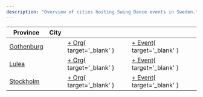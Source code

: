```yaml
---
description: "Overview of cities hosting Swing Dance events in Sweden."
---
```


| Province | City | | |
| --- | --- | --- | --- |
| [Gothenburg](by_city.md#gothenburg) | | [+ Org](https://github.com/swingdance/orgs/issues/new?assignees=&labels=add+org&projects=&template=02-add_entity.yml&title=%5Bse%5D%20%3CName%3E&region=se&province=Gothenburg&city=Gothenburg){ target='_blank' } | [+ Event](https://github.com/swingdance/events/issues/new?assignees=&labels=add+event&projects=&template=02-add_entity.yml&title=%5B2024%2Fse%5D%20%3CName%3E&region=se&province=Gothenburg&city=Gothenburg&org_id=&date_starts=2024-&date_ends=2024-){ target='_blank' } |
| [Lulea](by_city.md#lulea) | | [+ Org](https://github.com/swingdance/orgs/issues/new?assignees=&labels=add+org&projects=&template=02-add_entity.yml&title=%5Bse%5D%20%3CName%3E&region=se&province=Lulea&city=Lulea){ target='_blank' } | [+ Event](https://github.com/swingdance/events/issues/new?assignees=&labels=add+event&projects=&template=02-add_entity.yml&title=%5B2024%2Fse%5D%20%3CName%3E&region=se&province=Lulea&city=Lulea&org_id=&date_starts=2024-&date_ends=2024-){ target='_blank' } |
| [Stockholm](by_city.md#stockholm) | | [+ Org](https://github.com/swingdance/orgs/issues/new?assignees=&labels=add+org&projects=&template=02-add_entity.yml&title=%5Bse%5D%20%3CName%3E&region=se&province=Stockholm&city=Stockholm){ target='_blank' } | [+ Event](https://github.com/swingdance/events/issues/new?assignees=&labels=add+event&projects=&template=02-add_entity.yml&title=%5B2024%2Fse%5D%20%3CName%3E&region=se&province=Stockholm&city=Stockholm&org_id=&date_starts=2024-&date_ends=2024-){ target='_blank' } |
